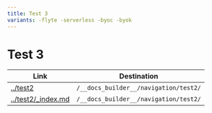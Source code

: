 ```yaml
---
title: Test 3
variants: -flyte -serverless -byoc -byok
---
```


# Test 3

| Link                                    | Destination                           |
| --------------------------------------- | ------------------------------------- |
| [../test2](./test2)                     | `/__docs_builder__/navigation/test2/` |
| [../test2/_index.md](./test2/_index.md) | `/__docs_builder__/navigation/test2/` |
